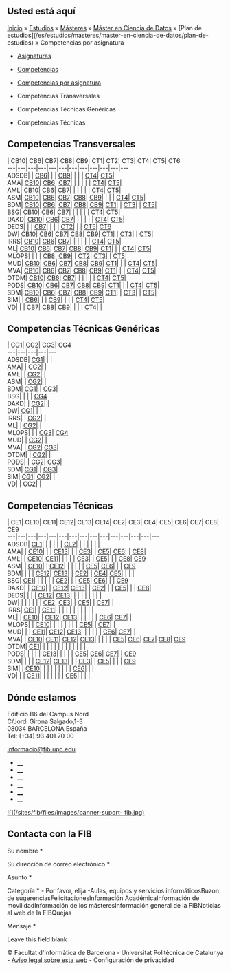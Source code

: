 ## Usted está aquí

[Inicio](/es) » [Estudios](/es/estudios) » [Másteres](/es/estudios/masteres) »
[Máster en Ciencia de Datos](/es/estudios/masteres/master-en-ciencia-de-datos)
» [Plan de estudios](/es/estudios/masteres/master-en-ciencia-de-datos/plan-de-
estudios) » Competencias por asignatura

  * [Asignaturas](/es/estudios/masteres/master-en-ciencia-de-datos/plan-de-estudios/asignaturas)
  * [Competencias](/es/estudios/masteres/master-en-ciencia-de-datos/plan-de-estudios/competencias)
  * [Competencias por asignatura](/es/estudios/masteres/master-en-ciencia-de-datos/plan-de-estudios/competencias-por-asignatura)

  * Competencias Transversales
  * Competencias Técnicas Genéricas
  * Competencias Técnicas

## Competencias Transversales

| CB10| CB6| CB7| CB8| CB9| CT1| CT2| CT3| CT4| CT5| CT6  
---|---|---|---|---|---|---|---|---|---|---|---  
ADSDB| | [CB6](competencias#CB6 "Que los estudiantes sepan aplicar los conocimientos adquiridos y su capacidad de resolución de problemas en entornos nuevos o poco conocidos dentro de contextos más amplios \(o multidisciplinares\) relacionados con su área de estudio.")| | | [CB9](competencias#CB9 "Que los estudiantes posean las habilidades de aprendizaje que  les permitan continuar estudiando de un modo que habrá de ser en gran medida autodirigido o autónomo.")| | | | [CT4](competencias#CT4 "Gestionar la adquisicion, la estructuracion, el analisis y la visualizacion de datos e informacion en el ambito de la especialidad y valorar de forma critica los resultados de esta gestion.")| [CT5](competencias#CT5 "Conocer una tercera lengua, preferentemente el inglés, con un nivel adecuado oral y escrito y en consonancia con las necesidades que tendrán los titulados y tituladas.")|   
AMA| [CB10](competencias#CB10 "Poseer y comprender conocimientos que aporten una base u oportunidad de ser originales en el desarrollo y/o aplicación de ideas, a menudo en un contexto de investigación.")| [CB6](competencias#CB6 "Que los estudiantes sepan aplicar los conocimientos adquiridos y su capacidad de resolución de problemas en entornos nuevos o poco conocidos dentro de contextos más amplios \(o multidisciplinares\) relacionados con su área de estudio.")| [CB7](competencias#CB7 "Que los estudiantes sean capaces de integrar conocimientos y enfrentarse a la complejidad de formular juicios a partir de una información que, siendo incompleta o limitada, incluya reflexiones  sobre las responsabilidades sociales y éticas vinculadas a la aplicación de sus conocimientos y juicios.")| | | | | | [CT4](competencias#CT4 "Gestionar la adquisicion, la estructuracion, el analisis y la visualizacion de datos e informacion en el ambito de la especialidad y valorar de forma critica los resultados de esta gestion.")| [CT5](competencias#CT5 "Conocer una tercera lengua, preferentemente el inglés, con un nivel adecuado oral y escrito y en consonancia con las necesidades que tendrán los titulados y tituladas.")|   
AML| [CB10](competencias#CB10 "Poseer y comprender conocimientos que aporten una base u oportunidad de ser originales en el desarrollo y/o aplicación de ideas, a menudo en un contexto de investigación.")| [CB6](competencias#CB6 "Que los estudiantes sepan aplicar los conocimientos adquiridos y su capacidad de resolución de problemas en entornos nuevos o poco conocidos dentro de contextos más amplios \(o multidisciplinares\) relacionados con su área de estudio.")| [CB7](competencias#CB7 "Que los estudiantes sean capaces de integrar conocimientos y enfrentarse a la complejidad de formular juicios a partir de una información que, siendo incompleta o limitada, incluya reflexiones  sobre las responsabilidades sociales y éticas vinculadas a la aplicación de sus conocimientos y juicios.")| | | | | | [CT4](competencias#CT4 "Gestionar la adquisicion, la estructuracion, el analisis y la visualizacion de datos e informacion en el ambito de la especialidad y valorar de forma critica los resultados de esta gestion.")| [CT5](competencias#CT5 "Conocer una tercera lengua, preferentemente el inglés, con un nivel adecuado oral y escrito y en consonancia con las necesidades que tendrán los titulados y tituladas.")|   
ASM| [CB10](competencias#CB10 "Poseer y comprender conocimientos que aporten una base u oportunidad de ser originales en el desarrollo y/o aplicación de ideas, a menudo en un contexto de investigación.")| [CB6](competencias#CB6 "Que los estudiantes sepan aplicar los conocimientos adquiridos y su capacidad de resolución de problemas en entornos nuevos o poco conocidos dentro de contextos más amplios \(o multidisciplinares\) relacionados con su área de estudio.")| [CB7](competencias#CB7 "Que los estudiantes sean capaces de integrar conocimientos y enfrentarse a la complejidad de formular juicios a partir de una información que, siendo incompleta o limitada, incluya reflexiones  sobre las responsabilidades sociales y éticas vinculadas a la aplicación de sus conocimientos y juicios.")| [CB8](competencias#CB8 "Que los estudiantes sepan comunicar sus conclusiones y los conocimientos y razones últimas que las sustentan a públicos especializados y no especializados de un modo claro y sin  ambigüedades.")| [CB9](competencias#CB9 "Que los estudiantes posean las habilidades de aprendizaje que  les permitan continuar estudiando de un modo que habrá de ser en gran medida autodirigido o autónomo.")| | | | [CT4](competencias#CT4 "Gestionar la adquisicion, la estructuracion, el analisis y la visualizacion de datos e informacion en el ambito de la especialidad y valorar de forma critica los resultados de esta gestion.")| [CT5](competencias#CT5 "Conocer una tercera lengua, preferentemente el inglés, con un nivel adecuado oral y escrito y en consonancia con las necesidades que tendrán los titulados y tituladas.")|   
BDM| [CB10](competencias#CB10 "Poseer y comprender conocimientos que aporten una base u oportunidad de ser originales en el desarrollo y/o aplicación de ideas, a menudo en un contexto de investigación.")| [CB6](competencias#CB6 "Que los estudiantes sepan aplicar los conocimientos adquiridos y su capacidad de resolución de problemas en entornos nuevos o poco conocidos dentro de contextos más amplios \(o multidisciplinares\) relacionados con su área de estudio.")| [CB7](competencias#CB7 "Que los estudiantes sean capaces de integrar conocimientos y enfrentarse a la complejidad de formular juicios a partir de una información que, siendo incompleta o limitada, incluya reflexiones  sobre las responsabilidades sociales y éticas vinculadas a la aplicación de sus conocimientos y juicios.")| [CB8](competencias#CB8 "Que los estudiantes sepan comunicar sus conclusiones y los conocimientos y razones últimas que las sustentan a públicos especializados y no especializados de un modo claro y sin  ambigüedades.")| [CB9](competencias#CB9 "Que los estudiantes posean las habilidades de aprendizaje que  les permitan continuar estudiando de un modo que habrá de ser en gran medida autodirigido o autónomo.")| [CT1](competencias#CT1 "Conocer y entender la organización de una empresa y las ciencias que rigen su actividad; tener capacidad para entender las normas laborales y las relaciones entre la planificación, las estrategias industriales y comerciales, la calidad y el beneficio. Conocer y entender los mecanismos en que se basa la investigación científica, así como los mecanismos e instrumentos de transferencia de resultados entre los diferentes agentes socioeconómicos implicados en los procesos de I+D+i.")| | [CT3](competencias#CT3 "Ser capaz de trabajar como miembro de un equipo interdisciplinar ya sea como un miembro mas, o realizando tareas de direccion con la finalidad de contribuir a desarrollar proyectos con pragmatismo y sentido de la responsabilidad, asumiendo compromisos teniendo en cuenta los recursos disponibles.")| | [CT5](competencias#CT5 "Conocer una tercera lengua, preferentemente el inglés, con un nivel adecuado oral y escrito y en consonancia con las necesidades que tendrán los titulados y tituladas.")|   
BSG| [CB10](competencias#CB10 "Poseer y comprender conocimientos que aporten una base u oportunidad de ser originales en el desarrollo y/o aplicación de ideas, a menudo en un contexto de investigación.")| [CB6](competencias#CB6 "Que los estudiantes sepan aplicar los conocimientos adquiridos y su capacidad de resolución de problemas en entornos nuevos o poco conocidos dentro de contextos más amplios \(o multidisciplinares\) relacionados con su área de estudio.")| [CB7](competencias#CB7 "Que los estudiantes sean capaces de integrar conocimientos y enfrentarse a la complejidad de formular juicios a partir de una información que, siendo incompleta o limitada, incluya reflexiones  sobre las responsabilidades sociales y éticas vinculadas a la aplicación de sus conocimientos y juicios.")| | | | | | [CT4](competencias#CT4 "Gestionar la adquisicion, la estructuracion, el analisis y la visualizacion de datos e informacion en el ambito de la especialidad y valorar de forma critica los resultados de esta gestion.")| [CT5](competencias#CT5 "Conocer una tercera lengua, preferentemente el inglés, con un nivel adecuado oral y escrito y en consonancia con las necesidades que tendrán los titulados y tituladas.")|   
DAKD| [CB10](competencias#CB10 "Poseer y comprender conocimientos que aporten una base u oportunidad de ser originales en el desarrollo y/o aplicación de ideas, a menudo en un contexto de investigación.")| [CB6](competencias#CB6 "Que los estudiantes sepan aplicar los conocimientos adquiridos y su capacidad de resolución de problemas en entornos nuevos o poco conocidos dentro de contextos más amplios \(o multidisciplinares\) relacionados con su área de estudio.")| [CB7](competencias#CB7 "Que los estudiantes sean capaces de integrar conocimientos y enfrentarse a la complejidad de formular juicios a partir de una información que, siendo incompleta o limitada, incluya reflexiones  sobre las responsabilidades sociales y éticas vinculadas a la aplicación de sus conocimientos y juicios.")| | | | | | [CT4](competencias#CT4 "Gestionar la adquisicion, la estructuracion, el analisis y la visualizacion de datos e informacion en el ambito de la especialidad y valorar de forma critica los resultados de esta gestion.")| [CT5](competencias#CT5 "Conocer una tercera lengua, preferentemente el inglés, con un nivel adecuado oral y escrito y en consonancia con las necesidades que tendrán los titulados y tituladas.")|   
DEDS| | | [CB7](competencias#CB7 "Que los estudiantes sean capaces de integrar conocimientos y enfrentarse a la complejidad de formular juicios a partir de una información que, siendo incompleta o limitada, incluya reflexiones  sobre las responsabilidades sociales y éticas vinculadas a la aplicación de sus conocimientos y juicios.")| | | | [CT2](competencias#CT2 "Conocer y comprender la complejidad de los fenomenos economicos y sociales tipicos de la sociedad del bienestar; capacidad para relacionar el bienestar con la globalizacion y la sostenibilidad; habilidad para utilizar de forma equilibrada y compatible la tecnica, la tecnologia, la economia y la sostenibilidad.")| | | [CT5](competencias#CT5 "Conocer una tercera lengua, preferentemente el inglés, con un nivel adecuado oral y escrito y en consonancia con las necesidades que tendrán los titulados y tituladas.")| [CT6](competencias#CT6 "Conocer y comprender, desde el propio ámbito de la titulación, las desigualdades por razón de sexo y género en la sociedad; integrar las diferentes necesidades y preferencias por razón de sexo y de género en el diseño de soluciones y resolución de problemas.")  
DW| [CB10](competencias#CB10 "Poseer y comprender conocimientos que aporten una base u oportunidad de ser originales en el desarrollo y/o aplicación de ideas, a menudo en un contexto de investigación.")| [CB6](competencias#CB6 "Que los estudiantes sepan aplicar los conocimientos adquiridos y su capacidad de resolución de problemas en entornos nuevos o poco conocidos dentro de contextos más amplios \(o multidisciplinares\) relacionados con su área de estudio.")| [CB7](competencias#CB7 "Que los estudiantes sean capaces de integrar conocimientos y enfrentarse a la complejidad de formular juicios a partir de una información que, siendo incompleta o limitada, incluya reflexiones  sobre las responsabilidades sociales y éticas vinculadas a la aplicación de sus conocimientos y juicios.")| [CB8](competencias#CB8 "Que los estudiantes sepan comunicar sus conclusiones y los conocimientos y razones últimas que las sustentan a públicos especializados y no especializados de un modo claro y sin  ambigüedades.")| [CB9](competencias#CB9 "Que los estudiantes posean las habilidades de aprendizaje que  les permitan continuar estudiando de un modo que habrá de ser en gran medida autodirigido o autónomo.")| [CT1](competencias#CT1 "Conocer y entender la organización de una empresa y las ciencias que rigen su actividad; tener capacidad para entender las normas laborales y las relaciones entre la planificación, las estrategias industriales y comerciales, la calidad y el beneficio. Conocer y entender los mecanismos en que se basa la investigación científica, así como los mecanismos e instrumentos de transferencia de resultados entre los diferentes agentes socioeconómicos implicados en los procesos de I+D+i.")| | [CT3](competencias#CT3 "Ser capaz de trabajar como miembro de un equipo interdisciplinar ya sea como un miembro mas, o realizando tareas de direccion con la finalidad de contribuir a desarrollar proyectos con pragmatismo y sentido de la responsabilidad, asumiendo compromisos teniendo en cuenta los recursos disponibles.")| | [CT5](competencias#CT5 "Conocer una tercera lengua, preferentemente el inglés, con un nivel adecuado oral y escrito y en consonancia con las necesidades que tendrán los titulados y tituladas.")|   
IRRS| [CB10](competencias#CB10 "Poseer y comprender conocimientos que aporten una base u oportunidad de ser originales en el desarrollo y/o aplicación de ideas, a menudo en un contexto de investigación.")| [CB6](competencias#CB6 "Que los estudiantes sepan aplicar los conocimientos adquiridos y su capacidad de resolución de problemas en entornos nuevos o poco conocidos dentro de contextos más amplios \(o multidisciplinares\) relacionados con su área de estudio.")| [CB7](competencias#CB7 "Que los estudiantes sean capaces de integrar conocimientos y enfrentarse a la complejidad de formular juicios a partir de una información que, siendo incompleta o limitada, incluya reflexiones  sobre las responsabilidades sociales y éticas vinculadas a la aplicación de sus conocimientos y juicios.")| | | | | | [CT4](competencias#CT4 "Gestionar la adquisicion, la estructuracion, el analisis y la visualizacion de datos e informacion en el ambito de la especialidad y valorar de forma critica los resultados de esta gestion.")| [CT5](competencias#CT5 "Conocer una tercera lengua, preferentemente el inglés, con un nivel adecuado oral y escrito y en consonancia con las necesidades que tendrán los titulados y tituladas.")|   
ML| [CB10](competencias#CB10 "Poseer y comprender conocimientos que aporten una base u oportunidad de ser originales en el desarrollo y/o aplicación de ideas, a menudo en un contexto de investigación.")| [CB6](competencias#CB6 "Que los estudiantes sepan aplicar los conocimientos adquiridos y su capacidad de resolución de problemas en entornos nuevos o poco conocidos dentro de contextos más amplios \(o multidisciplinares\) relacionados con su área de estudio.")| [CB7](competencias#CB7 "Que los estudiantes sean capaces de integrar conocimientos y enfrentarse a la complejidad de formular juicios a partir de una información que, siendo incompleta o limitada, incluya reflexiones  sobre las responsabilidades sociales y éticas vinculadas a la aplicación de sus conocimientos y juicios.")| [CB8](competencias#CB8 "Que los estudiantes sepan comunicar sus conclusiones y los conocimientos y razones últimas que las sustentan a públicos especializados y no especializados de un modo claro y sin  ambigüedades.")| [CB9](competencias#CB9 "Que los estudiantes posean las habilidades de aprendizaje que  les permitan continuar estudiando de un modo que habrá de ser en gran medida autodirigido o autónomo.")| [CT1](competencias#CT1 "Conocer y entender la organización de una empresa y las ciencias que rigen su actividad; tener capacidad para entender las normas laborales y las relaciones entre la planificación, las estrategias industriales y comerciales, la calidad y el beneficio. Conocer y entender los mecanismos en que se basa la investigación científica, así como los mecanismos e instrumentos de transferencia de resultados entre los diferentes agentes socioeconómicos implicados en los procesos de I+D+i.")| | | [CT4](competencias#CT4 "Gestionar la adquisicion, la estructuracion, el analisis y la visualizacion de datos e informacion en el ambito de la especialidad y valorar de forma critica los resultados de esta gestion.")| [CT5](competencias#CT5 "Conocer una tercera lengua, preferentemente el inglés, con un nivel adecuado oral y escrito y en consonancia con las necesidades que tendrán los titulados y tituladas.")|   
MLOPS| | | | [CB8](competencias#CB8 "Que los estudiantes sepan comunicar sus conclusiones y los conocimientos y razones últimas que las sustentan a públicos especializados y no especializados de un modo claro y sin  ambigüedades.")| [CB9](competencias#CB9 "Que los estudiantes posean las habilidades de aprendizaje que  les permitan continuar estudiando de un modo que habrá de ser en gran medida autodirigido o autónomo.")| | [CT2](competencias#CT2 "Conocer y comprender la complejidad de los fenomenos economicos y sociales tipicos de la sociedad del bienestar; capacidad para relacionar el bienestar con la globalizacion y la sostenibilidad; habilidad para utilizar de forma equilibrada y compatible la tecnica, la tecnologia, la economia y la sostenibilidad.")| [CT3](competencias#CT3 "Ser capaz de trabajar como miembro de un equipo interdisciplinar ya sea como un miembro mas, o realizando tareas de direccion con la finalidad de contribuir a desarrollar proyectos con pragmatismo y sentido de la responsabilidad, asumiendo compromisos teniendo en cuenta los recursos disponibles.")| | [CT5](competencias#CT5 "Conocer una tercera lengua, preferentemente el inglés, con un nivel adecuado oral y escrito y en consonancia con las necesidades que tendrán los titulados y tituladas.")|   
MUD| [CB10](competencias#CB10 "Poseer y comprender conocimientos que aporten una base u oportunidad de ser originales en el desarrollo y/o aplicación de ideas, a menudo en un contexto de investigación.")| [CB6](competencias#CB6 "Que los estudiantes sepan aplicar los conocimientos adquiridos y su capacidad de resolución de problemas en entornos nuevos o poco conocidos dentro de contextos más amplios \(o multidisciplinares\) relacionados con su área de estudio.")| [CB7](competencias#CB7 "Que los estudiantes sean capaces de integrar conocimientos y enfrentarse a la complejidad de formular juicios a partir de una información que, siendo incompleta o limitada, incluya reflexiones  sobre las responsabilidades sociales y éticas vinculadas a la aplicación de sus conocimientos y juicios.")| [CB8](competencias#CB8 "Que los estudiantes sepan comunicar sus conclusiones y los conocimientos y razones últimas que las sustentan a públicos especializados y no especializados de un modo claro y sin  ambigüedades.")| [CB9](competencias#CB9 "Que los estudiantes posean las habilidades de aprendizaje que  les permitan continuar estudiando de un modo que habrá de ser en gran medida autodirigido o autónomo.")| [CT1](competencias#CT1 "Conocer y entender la organización de una empresa y las ciencias que rigen su actividad; tener capacidad para entender las normas laborales y las relaciones entre la planificación, las estrategias industriales y comerciales, la calidad y el beneficio. Conocer y entender los mecanismos en que se basa la investigación científica, así como los mecanismos e instrumentos de transferencia de resultados entre los diferentes agentes socioeconómicos implicados en los procesos de I+D+i.")| | | [CT4](competencias#CT4 "Gestionar la adquisicion, la estructuracion, el analisis y la visualizacion de datos e informacion en el ambito de la especialidad y valorar de forma critica los resultados de esta gestion.")| [CT5](competencias#CT5 "Conocer una tercera lengua, preferentemente el inglés, con un nivel adecuado oral y escrito y en consonancia con las necesidades que tendrán los titulados y tituladas.")|   
MVA| [CB10](competencias#CB10 "Poseer y comprender conocimientos que aporten una base u oportunidad de ser originales en el desarrollo y/o aplicación de ideas, a menudo en un contexto de investigación.")| [CB6](competencias#CB6 "Que los estudiantes sepan aplicar los conocimientos adquiridos y su capacidad de resolución de problemas en entornos nuevos o poco conocidos dentro de contextos más amplios \(o multidisciplinares\) relacionados con su área de estudio.")| [CB7](competencias#CB7 "Que los estudiantes sean capaces de integrar conocimientos y enfrentarse a la complejidad de formular juicios a partir de una información que, siendo incompleta o limitada, incluya reflexiones  sobre las responsabilidades sociales y éticas vinculadas a la aplicación de sus conocimientos y juicios.")| [CB8](competencias#CB8 "Que los estudiantes sepan comunicar sus conclusiones y los conocimientos y razones últimas que las sustentan a públicos especializados y no especializados de un modo claro y sin  ambigüedades.")| [CB9](competencias#CB9 "Que los estudiantes posean las habilidades de aprendizaje que  les permitan continuar estudiando de un modo que habrá de ser en gran medida autodirigido o autónomo.")| [CT1](competencias#CT1 "Conocer y entender la organización de una empresa y las ciencias que rigen su actividad; tener capacidad para entender las normas laborales y las relaciones entre la planificación, las estrategias industriales y comerciales, la calidad y el beneficio. Conocer y entender los mecanismos en que se basa la investigación científica, así como los mecanismos e instrumentos de transferencia de resultados entre los diferentes agentes socioeconómicos implicados en los procesos de I+D+i.")| | | [CT4](competencias#CT4 "Gestionar la adquisicion, la estructuracion, el analisis y la visualizacion de datos e informacion en el ambito de la especialidad y valorar de forma critica los resultados de esta gestion.")| [CT5](competencias#CT5 "Conocer una tercera lengua, preferentemente el inglés, con un nivel adecuado oral y escrito y en consonancia con las necesidades que tendrán los titulados y tituladas.")|   
OTDM| [CB10](competencias#CB10 "Poseer y comprender conocimientos que aporten una base u oportunidad de ser originales en el desarrollo y/o aplicación de ideas, a menudo en un contexto de investigación.")| [CB6](competencias#CB6 "Que los estudiantes sepan aplicar los conocimientos adquiridos y su capacidad de resolución de problemas en entornos nuevos o poco conocidos dentro de contextos más amplios \(o multidisciplinares\) relacionados con su área de estudio.")| [CB7](competencias#CB7 "Que los estudiantes sean capaces de integrar conocimientos y enfrentarse a la complejidad de formular juicios a partir de una información que, siendo incompleta o limitada, incluya reflexiones  sobre las responsabilidades sociales y éticas vinculadas a la aplicación de sus conocimientos y juicios.")| | | | | | [CT4](competencias#CT4 "Gestionar la adquisicion, la estructuracion, el analisis y la visualizacion de datos e informacion en el ambito de la especialidad y valorar de forma critica los resultados de esta gestion.")| [CT5](competencias#CT5 "Conocer una tercera lengua, preferentemente el inglés, con un nivel adecuado oral y escrito y en consonancia con las necesidades que tendrán los titulados y tituladas.")|   
PODS| [CB10](competencias#CB10 "Poseer y comprender conocimientos que aporten una base u oportunidad de ser originales en el desarrollo y/o aplicación de ideas, a menudo en un contexto de investigación.")| [CB6](competencias#CB6 "Que los estudiantes sepan aplicar los conocimientos adquiridos y su capacidad de resolución de problemas en entornos nuevos o poco conocidos dentro de contextos más amplios \(o multidisciplinares\) relacionados con su área de estudio.")| [CB7](competencias#CB7 "Que los estudiantes sean capaces de integrar conocimientos y enfrentarse a la complejidad de formular juicios a partir de una información que, siendo incompleta o limitada, incluya reflexiones  sobre las responsabilidades sociales y éticas vinculadas a la aplicación de sus conocimientos y juicios.")| [CB8](competencias#CB8 "Que los estudiantes sepan comunicar sus conclusiones y los conocimientos y razones últimas que las sustentan a públicos especializados y no especializados de un modo claro y sin  ambigüedades.")| [CB9](competencias#CB9 "Que los estudiantes posean las habilidades de aprendizaje que  les permitan continuar estudiando de un modo que habrá de ser en gran medida autodirigido o autónomo.")| [CT1](competencias#CT1 "Conocer y entender la organización de una empresa y las ciencias que rigen su actividad; tener capacidad para entender las normas laborales y las relaciones entre la planificación, las estrategias industriales y comerciales, la calidad y el beneficio. Conocer y entender los mecanismos en que se basa la investigación científica, así como los mecanismos e instrumentos de transferencia de resultados entre los diferentes agentes socioeconómicos implicados en los procesos de I+D+i.")| | | [CT4](competencias#CT4 "Gestionar la adquisicion, la estructuracion, el analisis y la visualizacion de datos e informacion en el ambito de la especialidad y valorar de forma critica los resultados de esta gestion.")| [CT5](competencias#CT5 "Conocer una tercera lengua, preferentemente el inglés, con un nivel adecuado oral y escrito y en consonancia con las necesidades que tendrán los titulados y tituladas.")|   
SDM| [CB10](competencias#CB10 "Poseer y comprender conocimientos que aporten una base u oportunidad de ser originales en el desarrollo y/o aplicación de ideas, a menudo en un contexto de investigación.")| [CB6](competencias#CB6 "Que los estudiantes sepan aplicar los conocimientos adquiridos y su capacidad de resolución de problemas en entornos nuevos o poco conocidos dentro de contextos más amplios \(o multidisciplinares\) relacionados con su área de estudio.")| [CB7](competencias#CB7 "Que los estudiantes sean capaces de integrar conocimientos y enfrentarse a la complejidad de formular juicios a partir de una información que, siendo incompleta o limitada, incluya reflexiones  sobre las responsabilidades sociales y éticas vinculadas a la aplicación de sus conocimientos y juicios.")| [CB8](competencias#CB8 "Que los estudiantes sepan comunicar sus conclusiones y los conocimientos y razones últimas que las sustentan a públicos especializados y no especializados de un modo claro y sin  ambigüedades.")| [CB9](competencias#CB9 "Que los estudiantes posean las habilidades de aprendizaje que  les permitan continuar estudiando de un modo que habrá de ser en gran medida autodirigido o autónomo.")| [CT1](competencias#CT1 "Conocer y entender la organización de una empresa y las ciencias que rigen su actividad; tener capacidad para entender las normas laborales y las relaciones entre la planificación, las estrategias industriales y comerciales, la calidad y el beneficio. Conocer y entender los mecanismos en que se basa la investigación científica, así como los mecanismos e instrumentos de transferencia de resultados entre los diferentes agentes socioeconómicos implicados en los procesos de I+D+i.")| | [CT3](competencias#CT3 "Ser capaz de trabajar como miembro de un equipo interdisciplinar ya sea como un miembro mas, o realizando tareas de direccion con la finalidad de contribuir a desarrollar proyectos con pragmatismo y sentido de la responsabilidad, asumiendo compromisos teniendo en cuenta los recursos disponibles.")| | [CT5](competencias#CT5 "Conocer una tercera lengua, preferentemente el inglés, con un nivel adecuado oral y escrito y en consonancia con las necesidades que tendrán los titulados y tituladas.")|   
SIM| | [CB6](competencias#CB6 "Que los estudiantes sepan aplicar los conocimientos adquiridos y su capacidad de resolución de problemas en entornos nuevos o poco conocidos dentro de contextos más amplios \(o multidisciplinares\) relacionados con su área de estudio.")| | | [CB9](competencias#CB9 "Que los estudiantes posean las habilidades de aprendizaje que  les permitan continuar estudiando de un modo que habrá de ser en gran medida autodirigido o autónomo.")| | | | [CT4](competencias#CT4 "Gestionar la adquisicion, la estructuracion, el analisis y la visualizacion de datos e informacion en el ambito de la especialidad y valorar de forma critica los resultados de esta gestion.")| [CT5](competencias#CT5 "Conocer una tercera lengua, preferentemente el inglés, con un nivel adecuado oral y escrito y en consonancia con las necesidades que tendrán los titulados y tituladas.")|   
VD| | | [CB7](competencias#CB7 "Que los estudiantes sean capaces de integrar conocimientos y enfrentarse a la complejidad de formular juicios a partir de una información que, siendo incompleta o limitada, incluya reflexiones  sobre las responsabilidades sociales y éticas vinculadas a la aplicación de sus conocimientos y juicios.")| [CB8](competencias#CB8 "Que los estudiantes sepan comunicar sus conclusiones y los conocimientos y razones últimas que las sustentan a públicos especializados y no especializados de un modo claro y sin  ambigüedades.")| [CB9](competencias#CB9 "Que los estudiantes posean las habilidades de aprendizaje que  les permitan continuar estudiando de un modo que habrá de ser en gran medida autodirigido o autónomo.")| | | | [CT4](competencias#CT4 "Gestionar la adquisicion, la estructuracion, el analisis y la visualizacion de datos e informacion en el ambito de la especialidad y valorar de forma critica los resultados de esta gestion.")| |   
  
## Competencias Técnicas Genéricas

| CG1| CG2| CG3| CG4  
---|---|---|---|---  
ADSDB| [CG1](competencias#CG1 "Identificar y aplicar los métodos y procesos de gestión de datos más adecuados para gestionar el ciclo de vida de los datos, incluyendo datos estructurados y no estructurados")| | |   
AMA| | [CG2](competencias#CG2 "Identificar y aplicar métodos de análisis, extracción de conocimiento y visualización de datos recogidos en formatos muy diversos.")| |   
AML| | [CG2](competencias#CG2 "Identificar y aplicar métodos de análisis, extracción de conocimiento y visualización de datos recogidos en formatos muy diversos.")| |   
ASM| | [CG2](competencias#CG2 "Identificar y aplicar métodos de análisis, extracción de conocimiento y visualización de datos recogidos en formatos muy diversos.")| |   
BDM| [CG1](competencias#CG1 "Identificar y aplicar los métodos y procesos de gestión de datos más adecuados para gestionar el ciclo de vida de los datos, incluyendo datos estructurados y no estructurados")| | [CG3](competencias#CG3 "Definir, diseñar e implementar sistemas complejos que cubran todas las fases en proyectos de ciencia de datos")|   
BSG| | | | [CG4](competencias#CG4 "Diseñar y poner en marcha proyectos de ciencia de datos en dominios específicos de forma innovadora")  
DAKD| | [CG2](competencias#CG2 "Identificar y aplicar métodos de análisis, extracción de conocimiento y visualización de datos recogidos en formatos muy diversos.")| |   
DW| [CG1](competencias#CG1 "Identificar y aplicar los métodos y procesos de gestión de datos más adecuados para gestionar el ciclo de vida de los datos, incluyendo datos estructurados y no estructurados")| | |   
IRRS| | [CG2](competencias#CG2 "Identificar y aplicar métodos de análisis, extracción de conocimiento y visualización de datos recogidos en formatos muy diversos.")| |   
ML| | [CG2](competencias#CG2 "Identificar y aplicar métodos de análisis, extracción de conocimiento y visualización de datos recogidos en formatos muy diversos.")| |   
MLOPS| | | [CG3](competencias#CG3 "Definir, diseñar e implementar sistemas complejos que cubran todas las fases en proyectos de ciencia de datos")| [CG4](competencias#CG4 "Diseñar y poner en marcha proyectos de ciencia de datos en dominios específicos de forma innovadora")  
MUD| | [CG2](competencias#CG2 "Identificar y aplicar métodos de análisis, extracción de conocimiento y visualización de datos recogidos en formatos muy diversos.")| |   
MVA| | [CG2](competencias#CG2 "Identificar y aplicar métodos de análisis, extracción de conocimiento y visualización de datos recogidos en formatos muy diversos.")| [CG3](competencias#CG3 "Definir, diseñar e implementar sistemas complejos que cubran todas las fases en proyectos de ciencia de datos")|   
OTDM| | [CG2](competencias#CG2 "Identificar y aplicar métodos de análisis, extracción de conocimiento y visualización de datos recogidos en formatos muy diversos.")| |   
PODS| | [CG2](competencias#CG2 "Identificar y aplicar métodos de análisis, extracción de conocimiento y visualización de datos recogidos en formatos muy diversos.")| [CG3](competencias#CG3 "Definir, diseñar e implementar sistemas complejos que cubran todas las fases en proyectos de ciencia de datos")|   
SDM| [CG1](competencias#CG1 "Identificar y aplicar los métodos y procesos de gestión de datos más adecuados para gestionar el ciclo de vida de los datos, incluyendo datos estructurados y no estructurados")| | [CG3](competencias#CG3 "Definir, diseñar e implementar sistemas complejos que cubran todas las fases en proyectos de ciencia de datos")|   
SIM| [CG1](competencias#CG1 "Identificar y aplicar los métodos y procesos de gestión de datos más adecuados para gestionar el ciclo de vida de los datos, incluyendo datos estructurados y no estructurados")| [CG2](competencias#CG2 "Identificar y aplicar métodos de análisis, extracción de conocimiento y visualización de datos recogidos en formatos muy diversos.")| |   
VD| | [CG2](competencias#CG2 "Identificar y aplicar métodos de análisis, extracción de conocimiento y visualización de datos recogidos en formatos muy diversos.")| |   
  
## Competencias Técnicas

| CE1| CE10| CE11| CE12| CE13| CE14| CE2| CE3| CE4| CE5| CE6| CE7| CE8| CE9  
---|---|---|---|---|---|---|---|---|---|---|---|---|---|---  
ADSDB| [CE1](competencias#CE1 "Desarrollar algoritmos eficientes basados en el conocimiento y comprensión de la teoría de la complejidad computacional y las principales estructuras de datos dentro del ámbito de ciencia de datos")| | | | | | [CE2](competencias#CE2 "Aplicar los fundamentos de la gestión y procesamiento de datos en un problema de ciencia de datos ")| | | | | | |   
AMA| | [CE10](competencias#CE10 "Identificar los métodos de aprendizaje automático y modelización estadística a utilizar para resolver un problema específico de ciencia de datos y aplicarlos de forma rigurosa")| | | [CE13](competencias#CE13 "Identificar las principales amenazas en el ámbito de la ética y la privacidad de datos en un proyecto de ciencia de datos \(tanto en el aspecto de gestión como de análisis de datos\) y desarrollar e implantar medidas adecuadas para mitigar dichas amenazas.")| | | [CE3](competencias#CE3 "Aplicar métodos de integración de datos para dar solución a problemas de ciencia de datos en entornos heterogéneos")| | [CE5](competencias#CE5 "Modelar, diseñar e implementar sistemas complejos de datos, incluyendo la visualización de datos ")| [CE6](competencias#CE6 "Diseñar el proceso de Ciencia de Datos y aplicar metodologías científicas para obtener conclusiones sobre poblaciones y tomar decisiones en consecuencia, a partir de datos estructurados o no estructurados y potencialmente almacenados en formatos heterogéneos.")| | [CE8](competencias#CE8 "Extraer información de datos estructurados y no estructurados, teniendo en cuenta la naturaleza multivariante de los mismos.")|   
AML| | [CE10](competencias#CE10 "Identificar los métodos de aprendizaje automático y modelización estadística a utilizar para resolver un problema específico de ciencia de datos y aplicarlos de forma rigurosa")| [CE11](competencias#CE11 "Analizar y extraer conocimiento de información no estructurada mediante técnicas de procesamiento de lenguaje natural, minería de textos e imágenes")| | | | | [CE3](competencias#CE3 "Aplicar métodos de integración de datos para dar solución a problemas de ciencia de datos en entornos heterogéneos")| | [CE5](competencias#CE5 "Modelar, diseñar e implementar sistemas complejos de datos, incluyendo la visualización de datos ")| | | [CE8](competencias#CE8 "Extraer información de datos estructurados y no estructurados, teniendo en cuenta la naturaleza multivariante de los mismos.")| [CE9](competencias#CE9 "Aplicar métodos adecuados para el análisis de otro tipo de formatos, tales como procesos y grafos, dentro del ámbito de ciencia de datos")  
ASM| | [CE10](competencias#CE10 "Identificar los métodos de aprendizaje automático y modelización estadística a utilizar para resolver un problema específico de ciencia de datos y aplicarlos de forma rigurosa")| | [CE12](competencias#CE12 "Aplicar la ciencia de datos en proyectos multidisciplinares para resolver problemas en dominios nuevos o poco conocidos y que sean económicamente viables, socialmente aceptables, y de acuerdo con la legalidad vigente")| | | | | | [CE5](competencias#CE5 "Modelar, diseñar e implementar sistemas complejos de datos, incluyendo la visualización de datos ")| [CE6](competencias#CE6 "Diseñar el proceso de Ciencia de Datos y aplicar metodologías científicas para obtener conclusiones sobre poblaciones y tomar decisiones en consecuencia, a partir de datos estructurados o no estructurados y potencialmente almacenados en formatos heterogéneos.")| | | [CE9](competencias#CE9 "Aplicar métodos adecuados para el análisis de otro tipo de formatos, tales como procesos y grafos, dentro del ámbito de ciencia de datos")  
BDM| | | | [CE12](competencias#CE12 "Aplicar la ciencia de datos en proyectos multidisciplinares para resolver problemas en dominios nuevos o poco conocidos y que sean económicamente viables, socialmente aceptables, y de acuerdo con la legalidad vigente")| [CE13](competencias#CE13 "Identificar las principales amenazas en el ámbito de la ética y la privacidad de datos en un proyecto de ciencia de datos \(tanto en el aspecto de gestión como de análisis de datos\) y desarrollar e implantar medidas adecuadas para mitigar dichas amenazas.")| | [CE2](competencias#CE2 "Aplicar los fundamentos de la gestión y procesamiento de datos en un problema de ciencia de datos ")| | [CE4](competencias#CE4 "Aplicar métodos escalables de almacenamiento y procesamiento paralelo de datos, incluyendo flujos continuos de datos, una vez identificados los más apropiados para un problema de ciencia de datos")| [CE5](competencias#CE5 "Modelar, diseñar e implementar sistemas complejos de datos, incluyendo la visualización de datos ")| | | |   
BSG| [CE1](competencias#CE1 "Desarrollar algoritmos eficientes basados en el conocimiento y comprensión de la teoría de la complejidad computacional y las principales estructuras de datos dentro del ámbito de ciencia de datos")| | | | | | [CE2](competencias#CE2 "Aplicar los fundamentos de la gestión y procesamiento de datos en un problema de ciencia de datos ")| | | [CE5](competencias#CE5 "Modelar, diseñar e implementar sistemas complejos de datos, incluyendo la visualización de datos ")| [CE6](competencias#CE6 "Diseñar el proceso de Ciencia de Datos y aplicar metodologías científicas para obtener conclusiones sobre poblaciones y tomar decisiones en consecuencia, a partir de datos estructurados o no estructurados y potencialmente almacenados en formatos heterogéneos.")| | | [CE9](competencias#CE9 "Aplicar métodos adecuados para el análisis de otro tipo de formatos, tales como procesos y grafos, dentro del ámbito de ciencia de datos")  
DAKD| | [CE10](competencias#CE10 "Identificar los métodos de aprendizaje automático y modelización estadística a utilizar para resolver un problema específico de ciencia de datos y aplicarlos de forma rigurosa")| | [CE12](competencias#CE12 "Aplicar la ciencia de datos en proyectos multidisciplinares para resolver problemas en dominios nuevos o poco conocidos y que sean económicamente viables, socialmente aceptables, y de acuerdo con la legalidad vigente")| [CE13](competencias#CE13 "Identificar las principales amenazas en el ámbito de la ética y la privacidad de datos en un proyecto de ciencia de datos \(tanto en el aspecto de gestión como de análisis de datos\) y desarrollar e implantar medidas adecuadas para mitigar dichas amenazas.")| | [CE2](competencias#CE2 "Aplicar los fundamentos de la gestión y procesamiento de datos en un problema de ciencia de datos ")| | | [CE5](competencias#CE5 "Modelar, diseñar e implementar sistemas complejos de datos, incluyendo la visualización de datos ")| | | [CE8](competencias#CE8 "Extraer información de datos estructurados y no estructurados, teniendo en cuenta la naturaleza multivariante de los mismos.")|   
DEDS| | | | [CE12](competencias#CE12 "Aplicar la ciencia de datos en proyectos multidisciplinares para resolver problemas en dominios nuevos o poco conocidos y que sean económicamente viables, socialmente aceptables, y de acuerdo con la legalidad vigente")| [CE13](competencias#CE13 "Identificar las principales amenazas en el ámbito de la ética y la privacidad de datos en un proyecto de ciencia de datos \(tanto en el aspecto de gestión como de análisis de datos\) y desarrollar e implantar medidas adecuadas para mitigar dichas amenazas.")| | | | | | | | |   
DW| | | | | | | [CE2](competencias#CE2 "Aplicar los fundamentos de la gestión y procesamiento de datos en un problema de ciencia de datos ")| [CE3](competencias#CE3 "Aplicar métodos de integración de datos para dar solución a problemas de ciencia de datos en entornos heterogéneos")| | [CE5](competencias#CE5 "Modelar, diseñar e implementar sistemas complejos de datos, incluyendo la visualización de datos ")| | [CE7](competencias#CE7 "Identificar las limitaciones impuestas por la calidad de datos en un problema de ciencia de datos y aplicar técnicas para disminuir su impacto")| |   
IRRS| [CE1](competencias#CE1 "Desarrollar algoritmos eficientes basados en el conocimiento y comprensión de la teoría de la complejidad computacional y las principales estructuras de datos dentro del ámbito de ciencia de datos")| | [CE11](competencias#CE11 "Analizar y extraer conocimiento de información no estructurada mediante técnicas de procesamiento de lenguaje natural, minería de textos e imágenes")| | | | | | | | | | |   
ML| | [CE10](competencias#CE10 "Identificar los métodos de aprendizaje automático y modelización estadística a utilizar para resolver un problema específico de ciencia de datos y aplicarlos de forma rigurosa")| | [CE12](competencias#CE12 "Aplicar la ciencia de datos en proyectos multidisciplinares para resolver problemas en dominios nuevos o poco conocidos y que sean económicamente viables, socialmente aceptables, y de acuerdo con la legalidad vigente")| [CE13](competencias#CE13 "Identificar las principales amenazas en el ámbito de la ética y la privacidad de datos en un proyecto de ciencia de datos \(tanto en el aspecto de gestión como de análisis de datos\) y desarrollar e implantar medidas adecuadas para mitigar dichas amenazas.")| | | | | | [CE6](competencias#CE6 "Diseñar el proceso de Ciencia de Datos y aplicar metodologías científicas para obtener conclusiones sobre poblaciones y tomar decisiones en consecuencia, a partir de datos estructurados o no estructurados y potencialmente almacenados en formatos heterogéneos.")| [CE7](competencias#CE7 "Identificar las limitaciones impuestas por la calidad de datos en un problema de ciencia de datos y aplicar técnicas para disminuir su impacto")| |   
MLOPS| | [CE10](competencias#CE10 "Identificar los métodos de aprendizaje automático y modelización estadística a utilizar para resolver un problema específico de ciencia de datos y aplicarlos de forma rigurosa")| | | | | | | | [CE5](competencias#CE5 "Modelar, diseñar e implementar sistemas complejos de datos, incluyendo la visualización de datos ")| | [CE7](competencias#CE7 "Identificar las limitaciones impuestas por la calidad de datos en un problema de ciencia de datos y aplicar técnicas para disminuir su impacto")| |   
MUD| | | [CE11](competencias#CE11 "Analizar y extraer conocimiento de información no estructurada mediante técnicas de procesamiento de lenguaje natural, minería de textos e imágenes")| [CE12](competencias#CE12 "Aplicar la ciencia de datos en proyectos multidisciplinares para resolver problemas en dominios nuevos o poco conocidos y que sean económicamente viables, socialmente aceptables, y de acuerdo con la legalidad vigente")| [CE13](competencias#CE13 "Identificar las principales amenazas en el ámbito de la ética y la privacidad de datos en un proyecto de ciencia de datos \(tanto en el aspecto de gestión como de análisis de datos\) y desarrollar e implantar medidas adecuadas para mitigar dichas amenazas.")| | | | | | [CE6](competencias#CE6 "Diseñar el proceso de Ciencia de Datos y aplicar metodologías científicas para obtener conclusiones sobre poblaciones y tomar decisiones en consecuencia, a partir de datos estructurados o no estructurados y potencialmente almacenados en formatos heterogéneos.")| [CE7](competencias#CE7 "Identificar las limitaciones impuestas por la calidad de datos en un problema de ciencia de datos y aplicar técnicas para disminuir su impacto")| |   
MVA| | [CE10](competencias#CE10 "Identificar los métodos de aprendizaje automático y modelización estadística a utilizar para resolver un problema específico de ciencia de datos y aplicarlos de forma rigurosa")| [CE11](competencias#CE11 "Analizar y extraer conocimiento de información no estructurada mediante técnicas de procesamiento de lenguaje natural, minería de textos e imágenes")| [CE12](competencias#CE12 "Aplicar la ciencia de datos en proyectos multidisciplinares para resolver problemas en dominios nuevos o poco conocidos y que sean económicamente viables, socialmente aceptables, y de acuerdo con la legalidad vigente")| [CE13](competencias#CE13 "Identificar las principales amenazas en el ámbito de la ética y la privacidad de datos en un proyecto de ciencia de datos \(tanto en el aspecto de gestión como de análisis de datos\) y desarrollar e implantar medidas adecuadas para mitigar dichas amenazas.")| | | | | [CE5](competencias#CE5 "Modelar, diseñar e implementar sistemas complejos de datos, incluyendo la visualización de datos ")| [CE6](competencias#CE6 "Diseñar el proceso de Ciencia de Datos y aplicar metodologías científicas para obtener conclusiones sobre poblaciones y tomar decisiones en consecuencia, a partir de datos estructurados o no estructurados y potencialmente almacenados en formatos heterogéneos.")| [CE7](competencias#CE7 "Identificar las limitaciones impuestas por la calidad de datos en un problema de ciencia de datos y aplicar técnicas para disminuir su impacto")| [CE8](competencias#CE8 "Extraer información de datos estructurados y no estructurados, teniendo en cuenta la naturaleza multivariante de los mismos.")| [CE9](competencias#CE9 "Aplicar métodos adecuados para el análisis de otro tipo de formatos, tales como procesos y grafos, dentro del ámbito de ciencia de datos")  
OTDM| [CE1](competencias#CE1 "Desarrollar algoritmos eficientes basados en el conocimiento y comprensión de la teoría de la complejidad computacional y las principales estructuras de datos dentro del ámbito de ciencia de datos")| | | | | | | | | | | | |   
PODS| | | | | [CE13](competencias#CE13 "Identificar las principales amenazas en el ámbito de la ética y la privacidad de datos en un proyecto de ciencia de datos \(tanto en el aspecto de gestión como de análisis de datos\) y desarrollar e implantar medidas adecuadas para mitigar dichas amenazas.")| | | | | [CE5](competencias#CE5 "Modelar, diseñar e implementar sistemas complejos de datos, incluyendo la visualización de datos ")| [CE6](competencias#CE6 "Diseñar el proceso de Ciencia de Datos y aplicar metodologías científicas para obtener conclusiones sobre poblaciones y tomar decisiones en consecuencia, a partir de datos estructurados o no estructurados y potencialmente almacenados en formatos heterogéneos.")| [CE7](competencias#CE7 "Identificar las limitaciones impuestas por la calidad de datos en un problema de ciencia de datos y aplicar técnicas para disminuir su impacto")| | [CE9](competencias#CE9 "Aplicar métodos adecuados para el análisis de otro tipo de formatos, tales como procesos y grafos, dentro del ámbito de ciencia de datos")  
SDM| | | | [CE12](competencias#CE12 "Aplicar la ciencia de datos en proyectos multidisciplinares para resolver problemas en dominios nuevos o poco conocidos y que sean económicamente viables, socialmente aceptables, y de acuerdo con la legalidad vigente")| [CE13](competencias#CE13 "Identificar las principales amenazas en el ámbito de la ética y la privacidad de datos en un proyecto de ciencia de datos \(tanto en el aspecto de gestión como de análisis de datos\) y desarrollar e implantar medidas adecuadas para mitigar dichas amenazas.")| | | [CE3](competencias#CE3 "Aplicar métodos de integración de datos para dar solución a problemas de ciencia de datos en entornos heterogéneos")| | [CE5](competencias#CE5 "Modelar, diseñar e implementar sistemas complejos de datos, incluyendo la visualización de datos ")| | | | [CE9](competencias#CE9 "Aplicar métodos adecuados para el análisis de otro tipo de formatos, tales como procesos y grafos, dentro del ámbito de ciencia de datos")  
SIM| | [CE10](competencias#CE10 "Identificar los métodos de aprendizaje automático y modelización estadística a utilizar para resolver un problema específico de ciencia de datos y aplicarlos de forma rigurosa")| | | | | | | | | [CE6](competencias#CE6 "Diseñar el proceso de Ciencia de Datos y aplicar metodologías científicas para obtener conclusiones sobre poblaciones y tomar decisiones en consecuencia, a partir de datos estructurados o no estructurados y potencialmente almacenados en formatos heterogéneos.")| | |   
VD| | | [CE11](competencias#CE11 "Analizar y extraer conocimiento de información no estructurada mediante técnicas de procesamiento de lenguaje natural, minería de textos e imágenes")| | | | | | | [CE5](competencias#CE5 "Modelar, diseñar e implementar sistemas complejos de datos, incluyendo la visualización de datos ")| | | |   
  
## Dónde estamos

Edificio B6 del Campus Nord  
C/Jordi Girona Salgado,1-3  
08034 BARCELONA España  
Tel: (+34) 93 401 70 00

[informacio@fib.upc.edu](mailto:informacio@fib.upc.edu)

  * [__](/es/noticies/rss.rss)
  * [__](https://www.facebook.com/fib.upc)
  * [__](https://twitter.com/fib_upc)
  * [__](https://www.flickr.com/photos/fib-upc/albums)
  * [__](https://www.youtube.com/user/mediafib)
  * [__](https://www.instagram.com/fib.upc/)

[![](/sites/fib/files/images/banner-suport-
fib.jpg)](http://suport.fib.upc.edu)

## Contacta con la FIB

Su nombre *

Su dirección de correo electrónico *

Asunto *

Categoría * \- Por favor, elija -Aulas, equipos y servicios informáticosBuzon
de sugerenciasFelicitacionesInformación AcadémicaInformación de
movilidadInformación de los másteresInformación general de la FIBNoticias al
web de la FIBQuejas

Mensaje *

Leave this field blank

© Facultat d'Informàtica de Barcelona - Universitat Politècnica de Catalunya -
[Avíso legal sobre esta web](/es/aviso-legal-sobre-esta-web) \- Configuración
de privacidad

